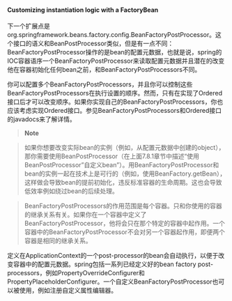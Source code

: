 #### Customizing instantiation logic with a FactoryBean

下一个扩展点是org.springframework.beans.factory.config.BeanFactoryPostProcessor。这个接口的语义和BeanPostProcessor类似，但是有一点不同：BeanFactoryPostProcessor操作的是bean的配置元数据，也就是说，spring的IOC容器语序一个BeanFactoryPostProcessor来读取配置元数据并且潜在的改变他在容器初始化任何bean之前，和BeanFactoryPostProcessors不同。

你可以配置多个BeanFactoryPostProcessors，并且你可以控制这些BeanFactoryPostProcessors在执行设置的顺序。然而，只有在实现了Ordered接口后才可以改变顺序。如果你实现自己的BeanFactoryPostProcessors，你也应该考虑实现Ordered接口。参见BeanFactoryPostProcessors和Ordered接口的javadocs来了解详情。

>**Note**

> 如果你想要改变实际bean的实例（例如，从配置元数据中创建的object），那你需要使用BeanPostProcessor（在上面7.8.1章节中描述“使用BeanPostProcessor”自定义bean”）。用BeanFactoryPostProcessor和bean的实例一起在技术上是可行的（例如，使用BeanFactory.getBean），这样做会导致bean的提前初始化，违反标准容器的生命周期。这也会导致低效率例如绕过bean的后续处理。

> BeanFactoryPostProcessors的作用范围是每个容器。只和你使用的容器的继承关系有关。如果你在一个容器中定义了BeanFactoryPostProcessor，他将会只在那个特定的容器中起作用。一个容器中的BeanFactoryPostProcessor不会对另一个容器起作用，即便两个容器是相同的继承关系。

定义在ApplicationContext的一个post-processor的bean会自动执行，以便于改变容器中的配置元数据。spring包括一系列已经定义好的bean factory post-processors，例如PropertyOverrideConfigurer和PropertyPlaceholderConfigurer。一个自定义BeanFactoryPostProcessor也可以被使用，例如注册自定义属性编辑器。







